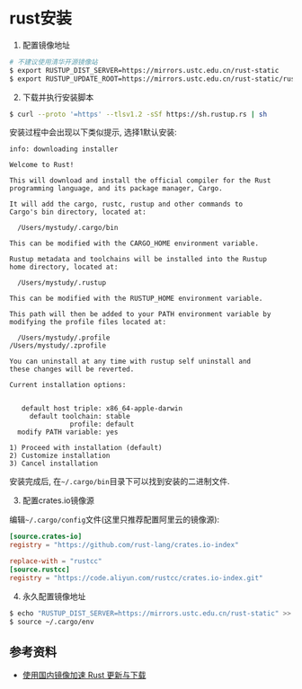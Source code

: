 # rust安装

1. 配置镜像地址

```bash
# 不建议使用清华开源镜像站
$ export RUSTUP_DIST_SERVER=https://mirrors.ustc.edu.cn/rust-static
$ export RUSTUP_UPDATE_ROOT=https://mirrors.ustc.edu.cn/rust-static/rustup
```

2. 下载并执行安装脚本

```bash
$ curl --proto '=https' --tlsv1.2 -sSf https://sh.rustup.rs | sh
```

安装过程中会出现以下类似提示, 选择1默认安装:

```
info: downloading installer

Welcome to Rust!

This will download and install the official compiler for the Rust
programming language, and its package manager, Cargo.

It will add the cargo, rustc, rustup and other commands to
Cargo's bin directory, located at:

  /Users/mystudy/.cargo/bin

This can be modified with the CARGO_HOME environment variable.

Rustup metadata and toolchains will be installed into the Rustup
home directory, located at:

  /Users/mystudy/.rustup

This can be modified with the RUSTUP_HOME environment variable.

This path will then be added to your PATH environment variable by
modifying the profile files located at:

  /Users/mystudy/.profile
/Users/mystudy/.zprofile

You can uninstall at any time with rustup self uninstall and
these changes will be reverted.

Current installation options:


   default host triple: x86_64-apple-darwin
     default toolchain: stable
               profile: default
  modify PATH variable: yes

1) Proceed with installation (default)
2) Customize installation
3) Cancel installation
```

安装完成后, 在`~/.cargo/bin`目录下可以找到安装的二进制文件.

3. 配置crates.io镜像源

编辑`~/.cargo/config`文件(这里只推荐配置阿里云的镜像源): 

```toml
[source.crates-io]
registry = "https://github.com/rust-lang/crates.io-index"

replace-with = "rustcc"
[source.rustcc]
registry = "https://code.aliyun.com/rustcc/crates.io-index.git"
```

4. 永久配置镜像地址

```bash
$ echo "RUSTUP_DIST_SERVER=https://mirrors.ustc.edu.cn/rust-static" >> ~/.cargo/env
$ source ~/.cargo/env
```

## 参考资料

- [使用国内镜像加速 Rust 更新与下载](https://cloud.tencent.com/developer/article/1620144)
